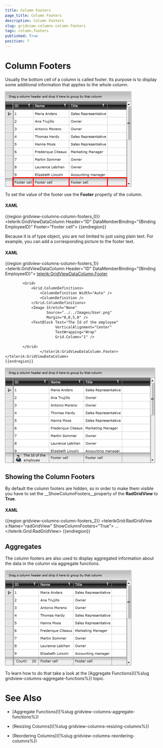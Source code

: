 ```yaml
---
title: Column Footers
page_title: Column Footers
description: Column Footers
slug: gridview-columns-column-footers
tags: column,footers
published: True
position: 7
---
```


# Column Footers



Usually the bottom cell of a column is called footer. Its purpose is to display some additional information that applies to the whole column.

![](images/RadGridView_ColumnFooters_1.png)

To set the value of the footer use the __Footer__ property of the column.

#### __XAML__

{{region gridview-columns-column-footers_0}}
	<telerik:GridViewDataColumn Header="ID"
	                                DataMemberBinding="{Binding EmployeeID}"
	                                Footer="Footer cell">
	{{endregion}}



Because it is of type object, you are not limited to just using plain text. For example, you can add a corresponding picture to the footer text.

#### __XAML__

{{region gridview-columns-column-footers_1}}
	<telerik:GridViewDataColumn Header="ID"
	                                DataMemberBinding="{Binding EmployeeID}">
					<telerik:GridViewDataColumn.Footer>
	
	        <Grid>
	            <Grid.ColumnDefinitions>
	                <ColumnDefinition Width="Auto" />
	                <ColumnDefinition />
	            </Grid.ColumnDefinitions>
	            <Image Stretch="None"
	                   Source="../../Images/User.png"
	                   Margin="0,0,5,0" />
	            <TextBlock Text="The Id of the employee"
	                       VerticalAlignment="Center"
	                       TextWrapping="Wrap"
	                       Grid.Column="1" />
	
	        </Grid>
					</telerik:GridViewDataColumn.Footer>
	</telerik:GridViewDataColumn>
	{{endregion}}



__![](images/RadGridView_ColumnFooters_2.png)__

## Showing the Column Footers

By default the column footers are hidden, so in order to make them visible you have to set the __ShowColumnFooters__property of the __RadGridView__ to __True__.

#### __XAML__

{{region gridview-columns-column-footers_2}}
	<telerikGrid:RadGridView x:Name="radGridView"
	                                 ShowColumnFooters="True">
	    ...
	</telerik:Grid:RadGridView>
	{{endregion}}



## Aggregates

The column footers are also used to display aggregated information about the data in the column via aggregate functions.

![](images/RadGridView_ColumnFooters_3.png)

To learn how to do that take a look at the [Aggregate Functions]({%slug gridview-columns-aggregate-functions%}) topic.

# See Also

 * [Aggregate Functions]({%slug gridview-columns-aggregate-functions%})

 * [Resizing Columns]({%slug gridview-columns-resizing-columns%})

 * [Reordering Columns]({%slug gridview-columns-reordering-columns%})

